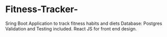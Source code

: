 # Fitness-Tracker-
Sring Boot Application to track fitness habits and diets
Database: Postgres 
Validation and Testing included.
React JS for front end design. 
